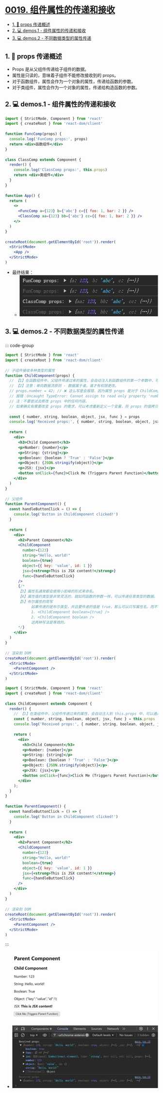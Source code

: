 # [0019. 组件属性的传递和接收](https://github.com/Tdahuyou/TNotes.react/tree/main/notes/0019.%20%E7%BB%84%E4%BB%B6%E5%B1%9E%E6%80%A7%E7%9A%84%E4%BC%A0%E9%80%92%E5%92%8C%E6%8E%A5%E6%94%B6)

<!-- region:toc -->

- [1. 📒 props 传递概述](#1--props-传递概述)
- [2. 💻 demos.1 - 组件属性的传递和接收](#2--demos1---组件属性的传递和接收)
- [3. 💻 demos.2 - 不同数据类型的属性传递](#3--demos2---不同数据类型的属性传递)

<!-- endregion:toc -->

## 1. 📒 props 传递概述

- Props 是从父组件传递给子组件的数据。
- 属性是只读的，意味着子组件不能修改接收到的 props。
- 对于函数组件，属性会作为一个对象的属性，传递给函数的参数。
- 对于类组件，属性会作为一个对象的属性，传递给构造函数的参数。

## 2. 💻 demos.1 - 组件属性的传递和接收

```jsx {5,11,19,20}
import { StrictMode, Component } from 'react'
import { createRoot } from 'react-dom/client'

function FuncComp(props) {
  console.log('FunComp props:', props)
  return <div>函数组件</div>
}

class ClassComp extends Component {
  render() {
    console.log('ClassComp props:', this.props)
    return <div>类组件</div>
  }
}

function App() {
  return (
    <>
      <FuncComp a={123} b={'abc'} c={{ foo: 1, bar: 2 }} />
      <ClassComp aa={123} bb={'abc'} cc={{ foo: 1, bar: 2 }} />
    </>
  )
}

createRoot(document.getElementById('root')).render(
  <StrictMode>
    <App />
  </StrictMode>
)
```

- 最终结果：
  - ![](assets/2024-09-30-17-19-37.png)

## 3. 💻 demos.2 - 不同数据类型的属性传递

::: code-group

```jsx {13,19-24,39-44} [函数组件]
import { StrictMode } from 'react'
import { createRoot } from 'react-dom/client'

// 子组件接收多种类型的属性
function ChildComponent(props) {
  // 【1】在函数组件中，父组件传递过来的属性，会自动注入到函数组件的第一个参数中，可以通过 props 访问这些数据。
  // 【2】注意：单向数据流原则 - 数据属于谁，谁才有权限更改。
  // props.number = 42; // ❌ 这么写是会报错，因为属性 props 是对于 ChildComponent 来说是只读的。
  // 报错：Uncaught TypeError: Cannot assign to read only property 'number' of object '#<Object>' at ChildComponent
  // 注：不要尝试去修改 props 中的任何内容。
  // 如果确实有需要改变 props 的需求，可以考虑重新定义一个变量，将 props 的值拷贝一份到这个变量中，然后修改这个新定义的变量而非直接修改 props。

  const { number, string, boolean, object, jsx, func } = props
  console.log('Received props:', { number, string, boolean, object, jsx, func })

  return (
    <div>
      <h3>Child Component</h3>
      <p>Number: {number}</p>
      <p>String: {string}</p>
      <p>Boolean: {boolean ? 'True' : 'False'}</p>
      <p>Object: {JSON.stringify(object)}</p>
      <p>JSX: {jsx}</p>
      <button onClick={func}>Click Me (Triggers Parent Function)</button>
    </div>
  )
}

// 父组件
function ParentComponent() {
  const handleButtonClick = () => {
    console.log('Button in ChildComponent clicked!')
  }

  return (
    <div>
      <h2>Parent Component</h2>
      <ChildComponent
        number={123}
        string="Hello, world!"
        boolean={true}
        object={{ key: 'value', id: 1 }}
        jsx={<strong>This is JSX content!</strong>}
        func={handleButtonClick}
      />
      {/* 
      【3】属性名通常都会使用小驼峰的形式来命名。
      【4】属性值的类型是非常灵活的，就如同函数的参数一样，可以传递任意类型的数据。
      【5】布尔属性的简写
            如果传递的是布尔类型，并且要传递的值是 true，那么可以只写属性名，而不需要传递值。
            1. <ChildComponent boolean={true} />
            2. <ChildComponent boolean />
            这两种写法是等效的。
      */}
    </div>
  )
}

// 渲染到 DOM
createRoot(document.getElementById('root')).render(
  <StrictMode>
    <ParentComponent />
  </StrictMode>
)
```

```jsx {7,13-18,33-38} [类组件]
import { StrictMode, Component } from 'react'
import { createRoot } from 'react-dom/client'

class ChildComponent extends Component {
  render() {
    // 【1】在类组件中，父组件传递过来的属性，会自动注入到 this.props 中，可以通过 this.props 访问这些数据。
    const { number, string, boolean, object, jsx, func } = this.props
    console.log('Received props:', { number, string, boolean, object, jsx, func })
    
    return (
      <div>
        <h3>Child Component</h3>
        <p>Number: {number}</p>
        <p>String: {string}</p>
        <p>Boolean: {boolean ? 'True' : 'False'}</p>
        <p>Object: {JSON.stringify(object)}</p>
        <p>JSX: {jsx}</p>
        <button onClick={func}>Click Me (Triggers Parent Function)</button>
      </div>
    );
  }
}

function ParentComponent() {
  const handleButtonClick = () => {
    console.log('Button in ChildComponent clicked!')
  }

  return (
    <div>
      <h2>Parent Component</h2>
      <ChildComponent
        number={123}
        string="Hello, world!"
        boolean={true}
        object={{ key: 'value', id: 1 }}
        jsx={<strong>This is JSX content!</strong>}
        func={handleButtonClick}
      />
    </div>
  )
}

// 渲染到 DOM
createRoot(document.getElementById('root')).render(
  <StrictMode>
    <ParentComponent />
  </StrictMode>
)
```

:::

- ![](assets/2025-02-18-14-45-53.png)
